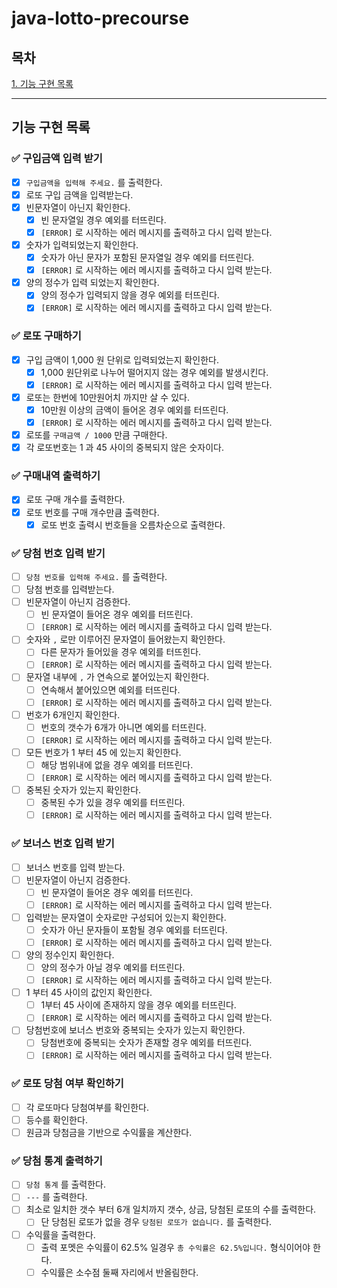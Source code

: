 # java-lotto-precourse

## 목차

[1. 기능 구현 목록](#기능-구현-목록)

---
## 기능 구현 목록

### ✅ 구입금액 입력 받기

 - [x] `구입금액을 입력해 주세요.` 를 출력한다.
 - [x] 로또 구입 금액을 입력받는다.
 - [x] 빈문자열이 아닌지 확인한다.
   - [x] 빈 문자열일 경우 예외를 터뜨린다.
   - [x] `[ERROR]` 로 시작하는 에러 메시지를 출력하고 다시 입력 받는다.
 - [x] 숫자가 입력되었는지 확인한다.
   - [x] 숫자가 아닌 문자가 포함된 문자열일 경우 예외를 터뜨린다.
   - [x] `[ERROR]` 로 시작하는 에러 메시지를 출력하고 다시 입력 받는다.
 - [x] 양의 정수가 입력 되었는지 확인한다.
   - [x] 양의 정수가 입력되지 않을 경우 예외를 터뜨린다.
   - [x] `[ERROR]` 로 시작하는 에러 메시지를 출력하고 다시 입력 받는다.

### ✅ 로또 구매하기

- [x] 구입 금액이 1,000 원 단위로 입력되었는지 확인한다.
    - [x]  1,000 원단위로 나누어 떨어지지 않는 경우 예외를 발생시킨다.
    - [x] `[ERROR]` 로 시작하는 에러 메시지를 출력하고 다시 입력 받는다.
- [x] 로또는 한번에 10만원어치 까지만 살 수 있다.
    - [x] 10만원 이상의 금액이 들어온 경우 예외를 터뜨린다.
    - [x] `[ERROR]` 로 시작하는 에러 메시지를 출력하고 다시 입력 받는다.
- [x] 로또를 `구매금액 / 1000` 만큼 구매한다.
- [x] 각 로또번호는 1 과 45 사이의 중복되지 않은 숫자이다.

### ✅ 구매내역 출력하기

 - [x] 로또 구매 개수를 출력한다.
 - [x] 로또 번호를 구매 개수만큼 출력한다.
   - [x] 로또 번호 출력시 번호들을 오름차순으로 출력한다.

### ✅ 당첨 번호 입력 받기

 - [ ] `당첨 번호를 입력해 주세요.` 를 출력한다.
 - [ ] 당첨 번호를 입력받는다.
 - [ ] 빈문자열이 아닌지 검증한다.
   - [ ] 빈 문자열이 들어온 경우 예외를 터뜨린다.
   - [ ] `[ERROR]` 로 시작하는 에러 메시지를 출력하고 다시 입력 받는다.
 - [ ] 숫자와 `,` 로만 이루어진 문자열이 들어왔는지 확인한다.
   - [ ] 다른 문자가 들어있을 경우 예외를 터뜨힌다.
   - [ ] `[ERROR]` 로 시작하는 에러 메시지를 출력하고 다시 입력 받는다.
 - [ ] 문자열 내부에 `,` 가 연속으로 붙어있는지 확인한다.
   - [ ] 연속해서 붙어있으면 예외를 터뜨린다.
   - [ ] `[ERROR]` 로 시작하는 에러 메시지를 출력하고 다시 입력 받는다.
 - [ ] 번호가 6개인지 확인한다.
   - [ ] 번호의 갯수가 6개가 아니면 예외를 터뜨린다.
   - [ ] `[ERROR]` 로 시작하는 에러 메시지를 출력하고 다시 입력 받는다.
 - [ ] 모든 번호가 1 부터 45 에 있는지 확인한다.
    - [ ] 해당 범위내에 없을 경우 예외를 터뜨린다.
    - [ ] `[ERROR]` 로 시작하는 에러 메시지를 출력하고 다시 입력 받는다.
 - [ ] 중복된 숫자가 있는지 확인한다.
   - [ ] 중복된 수가 있을 경우 예외를 터뜨린다.
   - [ ] `[ERROR]` 로 시작하는 에러 메시지를 출력하고 다시 입력 받는다.

### ✅ 보너스 번호 입력 받기

- [ ] 보너스 번호를 입력 받는다.
- [ ] 빈문자열이 아닌지 검증한다.
  - [ ] 빈 문자열이 들어온 경우 예외를 터뜨린다.
  - [ ] `[ERROR]` 로 시작하는 에러 메시지를 출력하고 다시 입력 받는다.
- [ ] 입력받는 문자열이 숫자로만 구성되어 있는지 확인한다.
  - [ ] 숫자가 아닌 문자들이 포함될 경우 예외를 터뜨린다.
  - [ ] `[ERROR]` 로 시작하는 에러 메시지를 출력하고 다시 입력 받는다.
- [ ] 양의 정수인지 확인한다.
  - [ ] 양의 정수가 아닐 경우 예외를 터뜨린다.
  - [ ] `[ERROR]` 로 시작하는 에러 메시지를 출력하고 다시 입력 받는다.
- [ ] 1 부터 45 사이의 값인지 확인한다.
  - [ ] 1부터 45 사이에 존재하지 않을 경우 예외를 터뜨린다.
  - [ ] `[ERROR]` 로 시작하는 에러 메시지를 출력하고 다시 입력 받는다.
- [ ] 당첨번호에 보너스 번호와 중복되는 숫자가 있는지 확인한다.
  - [ ] 당첨번호에 중복되는 숫자가 존재할 경우 예외를 터뜨린다.
  - [ ] `[ERROR]` 로 시작하는 에러 메시지를 출력하고 다시 입력 받는다.

### ✅ 로또 당첨 여부 확인하기

- [ ] 각 로또마다 당첨여부를 확인한다.
- [ ] 등수를 확인한다.
- [ ] 원금과 당첨금을 기반으로 수익률을 계산한다.

### ✅ 당첨 통계 출력하기

- [ ] `당첨 통계` 를 출력한다.
- [ ] `---` 를 출력한다.
- [ ] 최소로 일치한 갯수 부터 6개 일치까지 갯수, 상금, 당첨된 로또의 수를 출력한다.
  - [ ] 단 당첨된 로또가 없을 경우 `당첨된 로또가 없습니다.` 를 출력한다.
- [ ] 수익률을 출력한다.
  - [ ] 출력 포멧은 수익률이 62.5% 일경우 `총 수익률은 62.5%입니다.` 형식이어야 한다.
  - [ ] 수익률은 소수점 둘째 자리에서 반올림한다.